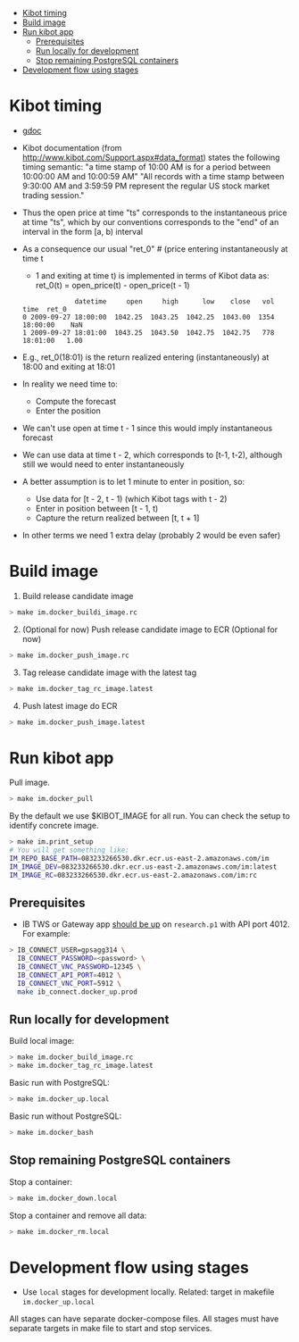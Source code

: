 <!--ts-->
   * [Kibot timing](#kibot-timing)
   * [Build image](#build-image)
   * [Run kibot app](#run-kibot-app)
      * [Prerequisites](#prerequisites)
      * [Run locally for development](#run-locally-for-development)
      * [Stop remaining PostgreSQL containers](#stop-remaining-postgresql-containers)
   * [Development flow using stages](#development-flow-using-stages)



<!--te-->

# Kibot timing

- [gdoc](https://docs.google.com/document/d/1BdOj3DGpFzHQZ6dpYCMMAeyjTtqYgltyqDbQ7n8Vde8/edit#)

- Kibot documentation (from http://www.kibot.com/Support.aspx#data_format)
  states the following timing semantic: "a time stamp of 10:00 AM is for a
  period between 10:00:00 AM and 10:00:59 AM" "All records with a time stamp
  between 9:30:00 AM and 3:59:59 PM represent the regular US stock market
  trading session."

- Thus the open price at time "ts" corresponds to the instantaneous price at
  time "ts", which by our conventions corresponds to the "end" of an interval in
  the form [a, b) interval

- As a consequence our usual "ret_0" # (price entering instantaneously at time t
  - 1 and exiting at time t) is implemented in terms of Kibot data as: ret_0(t)
    = open_price(t) - open_price(t - 1)

  ```text
               datetime     open     high      low    close   vol      time  ret_0
  0 2009-09-27 18:00:00  1042.25  1043.25  1042.25  1043.00  1354  18:00:00    NaN
  1 2009-09-27 18:01:00  1043.25  1043.50  1042.75  1042.75   778  18:01:00   1.00
  ```

- E.g., ret_0(18:01) is the return realized entering (instantaneously) at 18:00
  and exiting at 18:01

- In reality we need time to:
  - Compute the forecast
  - Enter the position
- We can't use open at time t - 1 since this would imply instantaneous forecast
- We can use data at time t - 2, which corresponds to [t-1, t-2), although still
  we would need to enter instantaneously
- A better assumption is to let 1 minute to enter in position, so:
  - Use data for [t - 2, t - 1) (which Kibot tags with t - 2)
  - Enter in position between [t - 1, t)
  - Capture the return realized between [t, t + 1]
- In other terms we need 1 extra delay (probably 2 would be even safer)

# Build image

1. Build release candidate image

```bash
> make im.docker_buildi_image.rc
```

2. (Optional for now) Push release candidate image to ECR (Optional for now)

```bash
> make im.docker_push_image.rc
```

3. Tag release candidate image with the latest tag

```bash
> make im.docker_tag_rc_image.latest
```

4. Push latest image do ECR

```bash
> make im.docker_push_image.latest
```

# Run kibot app

Pull image.

```bash
> make im.docker_pull
```

By the default we use $KIBOT_IMAGE for all run. You can check the setup to
identify concrete image.

```bash
> make im.print_setup
# You will get something like:
IM_REPO_BASE_PATH=083233266530.dkr.ecr.us-east-2.amazonaws.com/im
IM_IMAGE_DEV=083233266530.dkr.ecr.us-east-2.amazonaws.com/im:latest
IM_IMAGE_RC=083233266530.dkr.ecr.us-east-2.amazonaws.com/im:rc
```

## Prerequisites

- IB TWS or Gateway app [should be up](./ib/connect/README.md) on `research.p1`
  with API port 4012. For example:

```bash
> IB_CONNECT_USER=gpsagg314 \
  IB_CONNECT_PASSWORD=<password> \
  IB_CONNECT_VNC_PASSWORD=12345 \
  IB_CONNECT_API_PORT=4012 \
  IB_CONNECT_VNC_PORT=5912 \
  make ib_connect.docker_up.prod
```

## Run locally for development

Build local image:

```bash
> make im.docker_build_image.rc
> make im.docker_tag_rc_image.latest
```

Basic run with PostgreSQL:

```bash
> make im.docker_up.local
```

Basic run without PostgreSQL:

```bash
> make im.docker_bash
```

## Stop remaining PostgreSQL containers

Stop a container:

```bash
> make im.docker_down.local
```

Stop a container and remove all data:

```bash
> make im.docker_rm.local
```

# Development flow using stages

- Use `local` stages for development locally. Related: target in makefile
  `im.docker_up.local`

All stages can have separate docker-compose files. All stages must have separate
targets in make file to start and stop services.
